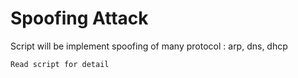 # Spoofing Attack

Script will be implement spoofing of many protocol : arp, dns, dhcp

```
Read script for detail 
```